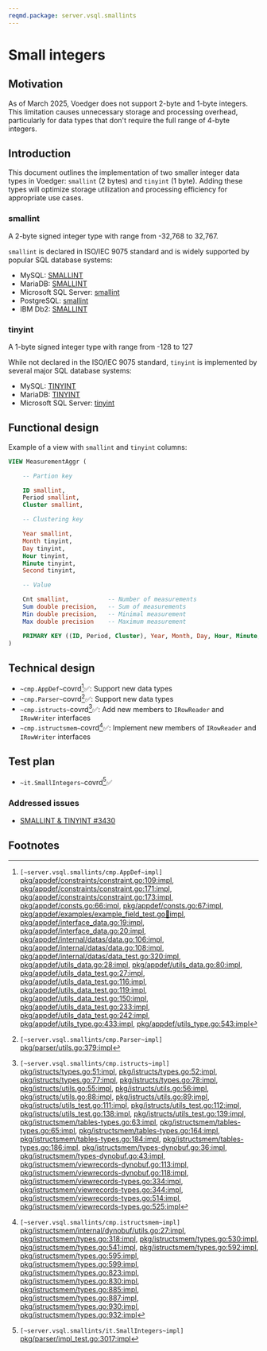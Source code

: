 ```yaml
---
reqmd.package: server.vsql.smallints
---
```


# Small integers

## Motivation

As of March 2025, Voedger does not support 2-byte and 1-byte integers. This limitation causes unnecessary storage and processing overhead, particularly for data types that don't require the full range of 4-byte integers.

## Introduction

This document outlines the implementation of two smaller integer data types in Voedger: `smallint` (2 bytes) and `tinyint` (1 byte). Adding these types will optimize storage utilization and processing efficiency for appropriate use cases.

### smallint

A 2-byte signed integer type with range from -32,768 to 32,767.

`smallint` is declared in ISO/IEC 9075 standard and is widely supported by popular SQL database systems:

- MySQL: [SMALLINT](https://dev.mysql.com/doc/refman/8.4/en/integer-types.html)
- MariaDB: [SMALLINT](https://mariadb.com/kb/en/smallint/)
- Microsoft SQL Server: [smallint](https://learn.microsoft.com/en-us/sql/t-sql/data-types/int-bigint-smallint-and-tinyint-transact-sql?view=sql-server-ver16)
- PostgreSQL: [smallint](https://www.postgresql.org/docs/current/datatype-numeric.html)
- IBM Db2: [SMALLINT](https://www.ibm.com/docs/en/db2/11.5?topic=list-numbers)

### tinyint

A 1-byte signed integer type with range from -128 to 127

While not declared in the ISO/IEC 9075 standard, `tinyint` is implemented by several major SQL database systems:

- MySQL: [TINYINT](https://dev.mysql.com/doc/refman/8.4/en/integer-types.html)
- MariaDB: [TINYINT](https://mariadb.com/kb/en/tinyint/)
- Microsoft SQL Server: [tinyint](https://learn.microsoft.com/en-us/sql/t-sql/data-types/int-bigint-smallint-and-tinyint-transact-sql?view=sql-server-ver16)

## Functional design

Example of a view with `smallint` and `tinyint` columns:

```sql
VIEW MeasurementAggr (

    -- Partion key

    ID smallint,
    Period smallint,
    Cluster smallint,

    -- Clustering key

    Year smallint,
    Month tinyint,
    Day tinyint,
    Hour tinyint,
    Minute tinyint,
    Second tinyint,

    -- Value

    Cnt smallint,           -- Number of measurements
    Sum double precision,   -- Sum of measurements
    Min double precision,   -- Minimal measurement
    Max double precision    -- Maximum measurement

    PRIMARY KEY ((ID, Period, Cluster), Year, Month, Day, Hour, Minute, Second)
)
```

## Technical design

- `~cmp.AppDef~`covrd[^1]✅: Support new data types
- `~cmp.Parser~`covrd[^2]✅: Support new data types
- `~cmp.istructs~`covrd[^3]✅: Add new members to `IRowReader` and `IRowWriter` interfaces
- `~cmp.istructsmem~`covrd[^4]✅: Implement new members of `IRowReader` and `IRowWriter` interfaces

## Test plan

- `~it.SmallIntegers~`covrd[^5]✅

### Addressed issues

- [SMALLINT & TINYINT #3430](https://github.com/voedger/voedger/issues/3430)

## Footnotes

[^1]: `[~server.vsql.smallints/cmp.AppDef~impl]` [pkg/appdef/constraints/constraint.go:109:impl](https://github.com/voedger/voedger/blob/main/pkg/appdef/constraints/constraint.go#L109), [pkg/appdef/constraints/constraint.go:171:impl](https://github.com/voedger/voedger/blob/main/pkg/appdef/constraints/constraint.go#L171), [pkg/appdef/constraints/constraint.go:173:impl](https://github.com/voedger/voedger/blob/main/pkg/appdef/constraints/constraint.go#L173), [pkg/appdef/consts.go:66:impl](https://github.com/voedger/voedger/blob/main/pkg/appdef/consts.go#L66), [pkg/appdef/consts.go:67:impl](https://github.com/voedger/voedger/blob/main/pkg/appdef/consts.go#L67), [pkg/appdef/examples/example_field_test.go:100:impl](https://github.com/voedger/voedger/blob/main/pkg/appdef/examples/example_field_test.go#L100), [pkg/appdef/interface_data.go:19:impl](https://github.com/voedger/voedger/blob/main/pkg/appdef/interface_data.go#L19), [pkg/appdef/interface_data.go:20:impl](https://github.com/voedger/voedger/blob/main/pkg/appdef/interface_data.go#L20), [pkg/appdef/internal/datas/data.go:106:impl](https://github.com/voedger/voedger/blob/main/pkg/appdef/internal/datas/data.go#L106), [pkg/appdef/internal/datas/data.go:108:impl](https://github.com/voedger/voedger/blob/main/pkg/appdef/internal/datas/data.go#L108), [pkg/appdef/internal/datas/data_test.go:320:impl](https://github.com/voedger/voedger/blob/main/pkg/appdef/internal/datas/data_test.go#L320), [pkg/appdef/utils_data.go:28:impl](https://github.com/voedger/voedger/blob/main/pkg/appdef/utils_data.go#L28), [pkg/appdef/utils_data.go:80:impl](https://github.com/voedger/voedger/blob/main/pkg/appdef/utils_data.go#L80), [pkg/appdef/utils_data_test.go:27:impl](https://github.com/voedger/voedger/blob/main/pkg/appdef/utils_data_test.go#L27), [pkg/appdef/utils_data_test.go:116:impl](https://github.com/voedger/voedger/blob/main/pkg/appdef/utils_data_test.go#L116), [pkg/appdef/utils_data_test.go:119:impl](https://github.com/voedger/voedger/blob/main/pkg/appdef/utils_data_test.go#L119), [pkg/appdef/utils_data_test.go:150:impl](https://github.com/voedger/voedger/blob/main/pkg/appdef/utils_data_test.go#L150), [pkg/appdef/utils_data_test.go:233:impl](https://github.com/voedger/voedger/blob/main/pkg/appdef/utils_data_test.go#L233), [pkg/appdef/utils_data_test.go:242:impl](https://github.com/voedger/voedger/blob/main/pkg/appdef/utils_data_test.go#L242), [pkg/appdef/utils_type.go:433:impl](https://github.com/voedger/voedger/blob/main/pkg/appdef/utils_type.go#L433), [pkg/appdef/utils_type.go:543:impl](https://github.com/voedger/voedger/blob/main/pkg/appdef/utils_type.go#L543)
[^2]: `[~server.vsql.smallints/cmp.Parser~impl]` [pkg/parser/utils.go:379:impl](https://github.com/voedger/voedger/blob/main/pkg/parser/utils.go#L379)
[^3]: `[~server.vsql.smallints/cmp.istructs~impl]` [pkg/istructs/types.go:51:impl](https://github.com/voedger/voedger/blob/main/pkg/istructs/types.go#L51), [pkg/istructs/types.go:52:impl](https://github.com/voedger/voedger/blob/main/pkg/istructs/types.go#L52), [pkg/istructs/types.go:77:impl](https://github.com/voedger/voedger/blob/main/pkg/istructs/types.go#L77), [pkg/istructs/types.go:78:impl](https://github.com/voedger/voedger/blob/main/pkg/istructs/types.go#L78), [pkg/istructs/utils.go:55:impl](https://github.com/voedger/voedger/blob/main/pkg/istructs/utils.go#L55), [pkg/istructs/utils.go:56:impl](https://github.com/voedger/voedger/blob/main/pkg/istructs/utils.go#L56), [pkg/istructs/utils.go:88:impl](https://github.com/voedger/voedger/blob/main/pkg/istructs/utils.go#L88), [pkg/istructs/utils.go:89:impl](https://github.com/voedger/voedger/blob/main/pkg/istructs/utils.go#L89), [pkg/istructs/utils_test.go:111:impl](https://github.com/voedger/voedger/blob/main/pkg/istructs/utils_test.go#L111), [pkg/istructs/utils_test.go:112:impl](https://github.com/voedger/voedger/blob/main/pkg/istructs/utils_test.go#L112), [pkg/istructs/utils_test.go:138:impl](https://github.com/voedger/voedger/blob/main/pkg/istructs/utils_test.go#L138), [pkg/istructs/utils_test.go:139:impl](https://github.com/voedger/voedger/blob/main/pkg/istructs/utils_test.go#L139), [pkg/istructsmem/tables-types.go:63:impl](https://github.com/voedger/voedger/blob/main/pkg/istructsmem/tables-types.go#L63), [pkg/istructsmem/tables-types.go:65:impl](https://github.com/voedger/voedger/blob/main/pkg/istructsmem/tables-types.go#L65), [pkg/istructsmem/tables-types.go:164:impl](https://github.com/voedger/voedger/blob/main/pkg/istructsmem/tables-types.go#L164), [pkg/istructsmem/tables-types.go:184:impl](https://github.com/voedger/voedger/blob/main/pkg/istructsmem/tables-types.go#L184), [pkg/istructsmem/tables-types.go:186:impl](https://github.com/voedger/voedger/blob/main/pkg/istructsmem/tables-types.go#L186), [pkg/istructsmem/types-dynobuf.go:36:impl](https://github.com/voedger/voedger/blob/main/pkg/istructsmem/types-dynobuf.go#L36), [pkg/istructsmem/types-dynobuf.go:43:impl](https://github.com/voedger/voedger/blob/main/pkg/istructsmem/types-dynobuf.go#L43), [pkg/istructsmem/viewrecords-dynobuf.go:113:impl](https://github.com/voedger/voedger/blob/main/pkg/istructsmem/viewrecords-dynobuf.go#L113), [pkg/istructsmem/viewrecords-dynobuf.go:118:impl](https://github.com/voedger/voedger/blob/main/pkg/istructsmem/viewrecords-dynobuf.go#L118), [pkg/istructsmem/viewrecords-types.go:334:impl](https://github.com/voedger/voedger/blob/main/pkg/istructsmem/viewrecords-types.go#L334), [pkg/istructsmem/viewrecords-types.go:344:impl](https://github.com/voedger/voedger/blob/main/pkg/istructsmem/viewrecords-types.go#L344), [pkg/istructsmem/viewrecords-types.go:514:impl](https://github.com/voedger/voedger/blob/main/pkg/istructsmem/viewrecords-types.go#L514), [pkg/istructsmem/viewrecords-types.go:525:impl](https://github.com/voedger/voedger/blob/main/pkg/istructsmem/viewrecords-types.go#L525)
[^4]: `[~server.vsql.smallints/cmp.istructsmem~impl]` [pkg/istructsmem/internal/dynobuf/utils.go:27:impl](https://github.com/voedger/voedger/blob/main/pkg/istructsmem/internal/dynobuf/utils.go#L27), [pkg/istructsmem/types.go:318:impl](https://github.com/voedger/voedger/blob/main/pkg/istructsmem/types.go#L318), [pkg/istructsmem/types.go:530:impl](https://github.com/voedger/voedger/blob/main/pkg/istructsmem/types.go#L530), [pkg/istructsmem/types.go:541:impl](https://github.com/voedger/voedger/blob/main/pkg/istructsmem/types.go#L541), [pkg/istructsmem/types.go:592:impl](https://github.com/voedger/voedger/blob/main/pkg/istructsmem/types.go#L592), [pkg/istructsmem/types.go:595:impl](https://github.com/voedger/voedger/blob/main/pkg/istructsmem/types.go#L595), [pkg/istructsmem/types.go:599:impl](https://github.com/voedger/voedger/blob/main/pkg/istructsmem/types.go#L599), [pkg/istructsmem/types.go:823:impl](https://github.com/voedger/voedger/blob/main/pkg/istructsmem/types.go#L823), [pkg/istructsmem/types.go:830:impl](https://github.com/voedger/voedger/blob/main/pkg/istructsmem/types.go#L830), [pkg/istructsmem/types.go:885:impl](https://github.com/voedger/voedger/blob/main/pkg/istructsmem/types.go#L885), [pkg/istructsmem/types.go:887:impl](https://github.com/voedger/voedger/blob/main/pkg/istructsmem/types.go#L887), [pkg/istructsmem/types.go:930:impl](https://github.com/voedger/voedger/blob/main/pkg/istructsmem/types.go#L930), [pkg/istructsmem/types.go:932:impl](https://github.com/voedger/voedger/blob/main/pkg/istructsmem/types.go#L932)
[^5]: `[~server.vsql.smallints/it.SmallIntegers~impl]` [pkg/parser/impl_test.go:3017:impl](https://github.com/voedger/voedger/blob/main/pkg/parser/impl_test.go#L3017)
